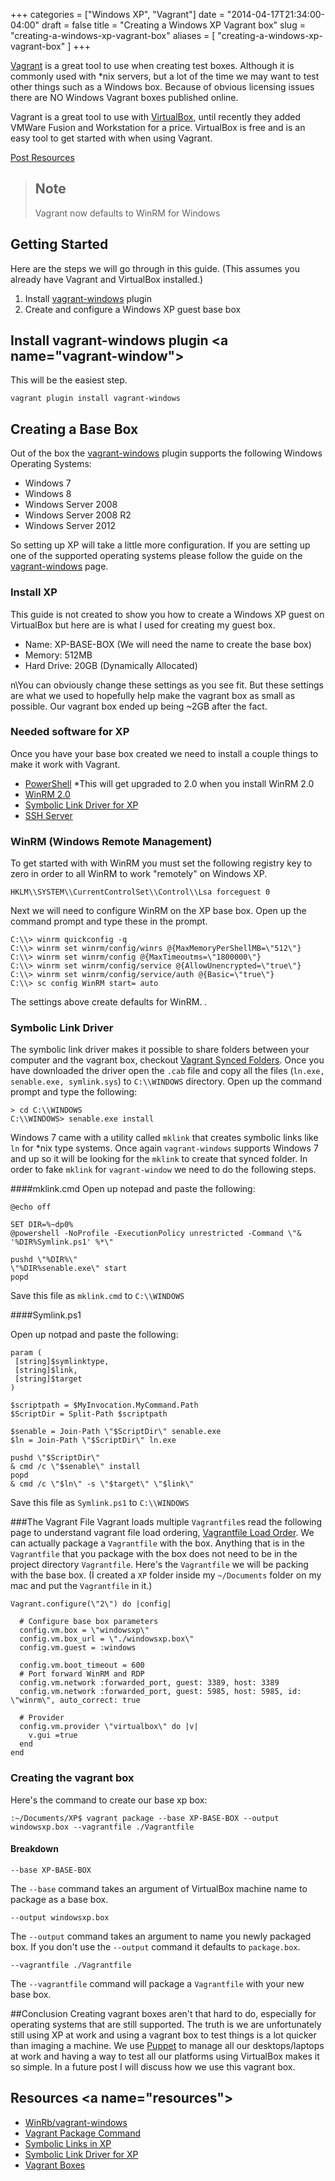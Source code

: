 +++
categories = ["Windows XP", "Vagrant"]
date = "2014-04-17T21:34:00-04:00"
draft = false
title = "Creating a Windows XP Vagrant box"
slug = "creating-a-windows-xp-vagrant-box"
aliases = [
	"creating-a-windows-xp-vagrant-box"
]
+++

[Vagrant](http://vagrantup.com) is a great tool to use when creating test boxes.  Although it is commonly used with *nix servers, but a lot of the time we may want to test other things such as a Windows box.  Because of obvious licensing issues there are NO Windows Vagrant boxes published online.

Vagrant is a great tool to use with [VirtualBox](http://www.virtualbox.org), until recently they added VMWare Fusion and Workstation for a price. VirtualBox is free and is an easy tool to get started with when using Vagrant.

[Post Resources](#resources)

> ## Note
> Vagrant now defaults to WinRM for Windows

## Getting Started

Here are the steps we will go through in this guide.  (This assumes you already have Vagrant and VirtualBox installed.)

1. Install [vagrant-windows](https://github.com/WinRB/vagrant-windows) plugin
2. Create and configure a Windows XP guest base box

## Install vagrant-windows plugin <a name=\"vagrant-window\"></a>

This will be the easiest step.

<code>vagrant plugin install vagrant-windows</code>

## Creating a Base Box

Out of the box the [vagrant-windows](https://github.com/WinRB/vagrant-windows) plugin supports the following Windows Operating Systems:

* Windows 7
* Windows 8
* Windows Server 2008
* Windows Server 2008 R2
* Windows Server 2012

So setting up XP will take a little more configuration.  If you are setting up one of the supported operating systems please follow the guide on the [vagrant-windows](https://github.com/WinRB/vagrant-windows) page.

### Install XP

This guide is not created to show you how to create a Windows XP guest on VirtualBox but here are is what I used for creating my guest box.

* Name: XP-BASE-BOX (We will need the name to create the base box) 
* Memory: 512MB
* Hard Drive: 20GB (Dynamically Allocated)

n\You can obviously change these settings as you see fit.  But these settings are what we used to hopefully help make the vagrant box as small as possible.  Our vagrant box ended up being ~2GB after the fact.

### Needed software for XP

Once you have your base box created we need to install a couple things to make it work with Vagrant.

* [PowerShell](http://www.microsoft.com/en-us/download/details.aspx?id=7217) *This will get upgraded to 2.0 when you install WinRM 2.0
* [WinRM 2.0](http://www.microsoft.com/en-us/download/details.aspx?id=16818)
* [Symbolic Link Driver for XP](http://homepage1.nifty.com/emk/symlink-1.06-x86.cab)
* [SSH Server](http://sshwindows.sourceforge.net/)

### WinRM (Windows Remote Management)

To get started with with WinRM you must set the following registry key to zero in order to all WinRM to work \"remotely\" on Windows XP.
```
HKLM\\SYSTEM\\CurrentControlSet\\Control\\Lsa forceguest 0
```
Next we will need to configure WinRM on the XP base box.  Open up the command prompt and type these in the prompt.

```
C:\\> winrm quickconfig -q
C:\\> winrm set winrm/config/winrs @{MaxMemoryPerShellMB=\"512\"}
C:\\> winrm set winrm/config @{MaxTimeoutms=\"1800000\"}
C:\\> winrm set winrm/config/service @{AllowUnencrypted=\"true\"}
C:\\> winrm set winrm/config/service/auth @{Basic=\"true\"}
C:\\> sc config WinRM start= auto
```

The settings above create defaults for WinRM.
.
### Symbolic Link Driver
The symbolic link driver makes it possible to share folders between your computer and the vagrant box, checkout [Vagrant Synced Folders](http://docs.vagrantup.com/v2/getting-started/synced_folders.html). Once you have downloaded the driver open the `.cab` file and copy all the files (`ln.exe, senable.exe, symlink.sys`) to `C:\\WINDOWS` directory. Open up the command prompt and type the following:

```
> cd C:\\WINDOWS
C:\\WINDOWS> senable.exe install
```

Windows 7 came with a utility called `mklink` that creates symbolic links like `ln` for *nix type systems. Once again `vagrant-windows` supports Windows 7 and up so it will be looking for the `mklink` to create that synced folder.  In order to fake `mklink` for `vagrant-window` we need to do the following steps. 

####mklink.cmd
Open up notepad and paste the following:
```
@echo off

SET DIR=%~dp0%
@powershell -NoProfile -ExecutionPolicy unrestricted -Command \"& '%DIR%Symlink.ps1' %*\"

pushd \"%DIR%\"
\"%DIR%senable.exe\" start
popd
```

Save this file as `mklink.cmd` to `C:\\WINDOWS`

####Symlink.ps1

Open up notpad and paste the following:
```
param (
 [string]$symlinktype,
 [string]$link,
 [string]$target
)

$scriptpath = $MyInvocation.MyCommand.Path
$ScriptDir = Split-Path $scriptpath

$senable = Join-Path \"$ScriptDir\" senable.exe
$ln = Join-Path \"$ScriptDir\" ln.exe

pushd \"$ScriptDir\"
& cmd /c \"$senable\" install
popd
& cmd /c \"$ln\" -s \"$target\" \"$link\"
```
Save this file as `Symlink.ps1` to `C:\\WINDOWS`

###The Vagrant File
Vagrant loads multiple `Vagrantfile`s read the following page to understand vagrant file load ordering, [Vagrantfile Load Order](http://docs.vagrantup.com/v2/vagrantfile/#load-order). We can actually package a `Vagrantfile` with the box.  Anything that is in the `Vagrantfile` that you package with the box does not need to be in the project directory `Vagrantfile`.  Here's the `Vagrantfile` we will be packing with the base box. (I created a `XP` folder inside my `~/Documents` folder on my mac and put the `Vagrantfile` in it.)

```
Vagrant.configure(\"2\") do |config|

  # Configure base box parameters
  config.vm.box = \"windowsxp\"
  config.vm.box_url = \"./windowsxp.box\"
  config.vm.guest = :windows

  config.vm.boot_timeout = 600
  # Port forward WinRM and RDP
  config.vm.network :forwarded_port, guest: 3389, host: 3389
  config.vm.network :forwarded_port, guest: 5985, host: 5985, id: \"winrm\", auto_correct: true

  # Provider 
  config.vm.provider \"virtualbox\" do |v|
    v.gui =true
  end
end
```

### Creating the vagrant box
Here's the command to create our base xp box:

```
:~/Documents/XP$ vagrant package --base XP-BASE-BOX --output windowsxp.box --vagrantfile ./Vagrantfile
```
#### Breakdown
```
--base XP-BASE-BOX
```
The `--base` command takes an argument of VirtualBox machine name to package as a base box.

```
--output windowsxp.box
```
The `--output` command takes an argument to name you newly packaged box. If you don't use the `--output` command it defaults to `package.box`.

```
--vagrantfile ./Vagrantfile
```
The `--vagrantfile` command will package a `Vagrantfile` with your new base box.

##Conclusion
Creating vagrant boxes aren't that hard to do, especially for operating systems that are still supported.  The truth is we are unfortunately still using XP at work and using a vagrant box to test things is a lot quicker than imaging a machine. We use [Puppet](http://www.puppetlabs.com) to manage all our desktops/laptops at work and having a way to test all our platforms using VirtualBox makes it so simple.  In a future post I will discuss how we use this vagrant box.

## Resources <a name=\"resources\"></a>
* [WinRb/vagrant-windows](https://github.com/WinRb/vagrant-windows)
* [Vagrant Package Command](http://docs.vagrantup.com/v2/cli/package.html)
* [Symbolic Links in XP](http://stackoverflow.com/questions/4339220/is-there-a-way-to-map-a-unc-path-to-a-local-folder-on-windows-2003/18593425#18593425)
* [Symbolic Link Driver for XP](http://schinagl.priv.at/nt/ln/ln.html#symboliclinksforwindowsxp)
* [Vagrant Boxes](http://www.vagrantbox.es/)

